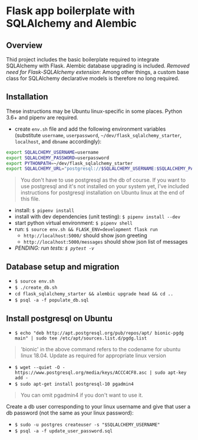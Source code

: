 <h1>Flask app boilerplate with SQLAlchemy and Alembic</h1>

<h2>Overview</h2>

Thid project includes the basic boilerplate required to integrate SQLAlchemy with Flask. Alembic database upgrading is included. _Removed need for Flask-SQLAlchemy extension_: Among other things, a custom base class for SQLAlchemy declarative models is therefore no long required. 

<h2>Installation</h2>

These instructions may be Ubuntu linux-specific in some places. Python 3.6+ and pipenv are required.

 * create `env.sh` file and add the following environment variables (substitute `username`, `userpassword`, `~/dev/flask_sqlalchemy_starter`, `localhost`, and `dbname` accordingly): 

 ```bash
 export SQLALCHEMY_USERNAME=username
 export SQLALCHEMY_PASSWORD=userpassword
 export PYTHONPATH=~/dev/flask_sqlalchemy_starter 
 export SQLALCHEMY_URL="postgresql://$SQLALCHEMY_USERNAME:$SQLALCHEMY_PASSWORD@localhost/dbname"
```

> You don't have to use postgresql as the db of course. If you want to use postgresql and it's not installed on your system yet, I've included instructions for postgresql installation on Ubuntu linux at the end of this file.

* install: `$ pipenv install`
* install with dev dependencies (unit testing): `$ pipenv install --dev`
* start python virtual environment: `$ pipenv shell`
* run: `$ source env.sh && FLASK_ENV=development flask run`
  * `http://localhost:5000/` should show json greeting
  * `http://localhost:5000/messages` should show json list of messages
* _PENDING: run tests: `$ pytest -v`_


<h2>Database setup and migration</h2>

* `$ source env.sh`
* `$ ./create_db.sh`
* `cd flask_sqlalchemy_starter && alembic upgrade head && cd ..`
* `$ psql -a -f populate_db.sql`

<h2>Install postgresql on Ubuntu</h2>

* `$ echo "deb http://apt.postgresql.org/pub/repos/apt/ bionic-pgdg main" | sudo tee /etc/apt/sources.list.d/pgdg.list`

>'bionic' in the above command refers to the codename for ubuntu linux 18.04. Update as required for appropriate linux version

* `$ wget --quiet -O - https://www.postgresql.org/media/keys/ACCC4CF8.asc | sudo apt-key add -`
* `$ sudo apt-get install postgresql-10 pgadmin4`

> You can omit pgadmin4 if you don't want to use it. 

Create a db user corresponding to your linux username and give that user a db password (not the same as your linux password):

* `$ sudo -u postgres createuser -s "$SQLALCHEMY_USERNAME"`
* `$ psql -a -f update_user_password.sql`

